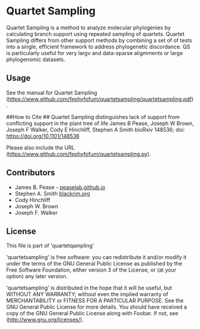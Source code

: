 # Quartet Sampling #
Quartet Sampling is a method to analyze molecular phylogenies by calculating branch support using repeated sampling of quartets.  Quartet Sampling differs from other support methods by combining a set of of tests into a single, efficient framework to address phylogenetic discordance.  QS is particularly useful for very largv and data-sparse aligmments or large phylogenomic datasets.

## Usage ##

See the manual for Quartet Sampling (https://www.github.com/fephyfofum/quartetsampling/quartetsampling.pdf).


##How to Cite ##
Quartet Sampling distinguishes lack of support from conflicting support in the plant tree of life
James B Pease, Joseph W Brown, Joseph F Walker, Cody E Hinchliff, Stephen A Smith
bioRxiv 148536; doi: https://doi.org/10.1101/148536 

Please also include the URL (https://www.github.com/fephyfofum/quartetsampling.py).


## Contributors ##
* James B. Pease - [peaselab.github.io](http://peaselab.github.io)
* Stephen A. Smith [blackrim.org](http://blackrim.org)
* Cody Hinchliff 
* Joseph W. Brown
* Joseph F. Walker

## License ##
This file is part of 'quartetqampling'

'quartetsampling' is free software: you can redistribute it and/or modify it under the terms of the GNU General Public License as published by the Free Software Foundation, either version 3 of the License, or (at your option) any later version.

'quartetsampling' is distributed in the hope that it will be useful, but WITHOUT ANY WARRANTY; without even the implied warranty of MERCHANTABILITY or FITNESS FOR A PARTICULAR PURPOSE.  See the GNU General Public License for more details. You should have received a copy of the GNU General Public License along with Foobar.  If not, see (http://www.gnu.org/licenses/).
